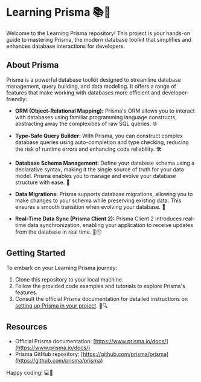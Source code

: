 # Learning Prisma 📚💾

Welcome to the Learning Prisma repository! This project is your hands-on guide to mastering Prisma, the modern database toolkit that simplifies and enhances database interactions for developers.

## About Prisma

Prisma is a powerful database toolkit designed to streamline database management, query building, and data modeling. It offers a range of features that make working with databases more efficient and developer-friendly:

- **ORM (Object-Relational Mapping):** Prisma's ORM allows you to interact with databases using familiar programming language constructs, abstracting away the complexities of raw SQL queries. 🌐

- **Type-Safe Query Builder:** With Prisma, you can construct complex database queries using auto-completion and type checking, reducing the risk of runtime errors and enhancing code reliability. 🛠️

- **Database Schema Management:** Define your database schema using a declarative syntax, making it the single source of truth for your data model. Prisma enables you to manage and evolve your database structure with ease. 📁

- **Data Migrations:** Prisma supports database migrations, allowing you to make changes to your schema while preserving existing data. This ensures a smooth transition when evolving your database. 🔄

- **Real-Time Data Sync (Prisma Client 2):** Prisma Client 2 introduces real-time data synchronization, enabling your application to receive updates from the database in real time. 🔄🕒

## Getting Started

To embark on your Learning Prisma journey:

1. Clone this repository to your local machine.
2. Follow the provided code examples and tutorials to explore Prisma's features.
3. Consult the official Prisma documentation for detailed instructions on [setting up Prisma in your project](https://www.prisma.io/docs/getting-started/setup-prisma/start-from-scratch). 📖🔍

## Resources

- Official Prisma documentation: [https://www.prisma.io/docs/](https://www.prisma.io/docs/)
- Prisma GitHub repository: [https://github.com/prisma/prisma](https://github.com/prisma/prisma)

Happy coding! 💻🚀

